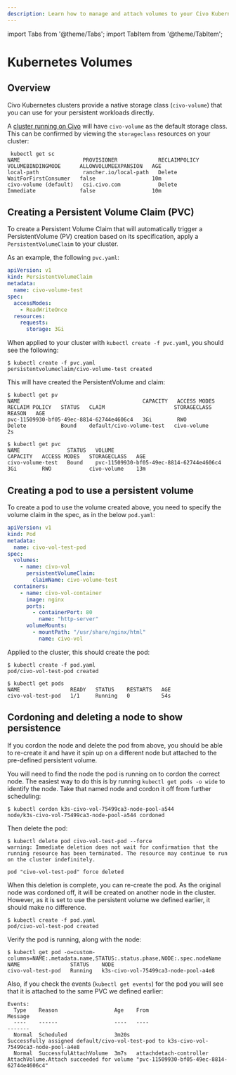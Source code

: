 ```yaml
---
description: Learn how to manage and attach volumes to your Civo Kubernetes clusters, find out how to use them and improve the performance of your applications. 
---
```


import Tabs from '@theme/Tabs';
import TabItem from '@theme/TabItem';

# Kubernetes Volumes

## Overview

Civo Kubernetes clusters provide a native storage class (`civo-volume`) that you can use for your persistent workloads directly.

A [cluster running on Civo](./create-a-cluster.md) will have `civo-volume` as the default storage class. This can be confirmed by viewing the `storageclass` resources on your cluster:

```console
 kubectl get sc
NAME                    PROVISIONER             RECLAIMPOLICY   VOLUMEBINDINGMODE      ALLOWVOLUMEEXPANSION   AGE
local-path              rancher.io/local-path   Delete          WaitForFirstConsumer   false                  10m
civo-volume (default)   csi.civo.com            Delete          Immediate              false                  10m
```

## Creating a Persistent Volume Claim (PVC)

To create a Persistent Volume Claim that will automatically trigger a PersistentVolume (PV) creation based on its specification, apply a `PersistentVolumeClaim` to your cluster.

As an example, the following `pvc.yaml`:

```yaml
apiVersion: v1
kind: PersistentVolumeClaim
metadata:
  name: civo-volume-test
spec:
  accessModes:
    - ReadWriteOnce
  resources:
    requests:
      storage: 3Gi
```

When applied to your cluster with `kubectl create -f pvc.yaml`, you should see the following:

```console
$ kubectl create -f pvc.yaml 
persistentvolumeclaim/civo-volume-test created
```

This will have created the PersistentVolume and claim:

```console
$ kubectl get pv
NAME                                       CAPACITY   ACCESS MODES   RECLAIM POLICY   STATUS   CLAIM                      STORAGECLASS   REASON   AGE
pvc-11509930-bf05-49ec-8814-62744e4606c4   3Gi        RWO            Delete           Bound    default/civo-volume-test   civo-volume             2s

$ kubectl get pvc
NAME               STATUS   VOLUME                                     CAPACITY   ACCESS MODES   STORAGECLASS   AGE
civo-volume-test   Bound    pvc-11509930-bf05-49ec-8814-62744e4606c4   3Gi        RWO            civo-volume    13m
```

## Creating a pod to use a persistent volume

To create a pod to use the volume created above, you need to specify the volume claim in the spec, as in the below `pod.yaml`:

```yaml
apiVersion: v1
kind: Pod
metadata:
  name: civo-vol-test-pod
spec:
  volumes:
    - name: civo-vol
      persistentVolumeClaim:
        claimName: civo-volume-test
  containers:
    - name: civo-vol-container
      image: nginx
      ports:
        - containerPort: 80
          name: "http-server"
      volumeMounts:
        - mountPath: "/usr/share/nginx/html"
          name: civo-vol
```

Applied to the cluster, this should create the pod:

```console
$ kubectl create -f pod.yaml 
pod/civo-vol-test-pod created

$ kubectl get pods
NAME                READY   STATUS    RESTARTS   AGE
civo-vol-test-pod   1/1     Running   0          54s
```

## Cordoning and deleting a node to show persistence

If you cordon the node and delete the pod from above, you should be able to re-create it and have it spin up on a different node but attached to the pre-defined persistent volume.

You will need to find the node the pod is running on to cordon the correct node. The easiest way to do this is by running `kubectl get pods -o wide` to identify the node. Take that named node and cordon it off from further scheduling:

```console
$ kubectl cordon k3s-civo-vol-75499ca3-node-pool-a544
node/k3s-civo-vol-75499ca3-node-pool-a544 cordoned
```

Then delete the pod:

```console
$ kubectl delete pod civo-vol-test-pod --force
warning: Immediate deletion does not wait for confirmation that the running resource has been terminated. The resource may continue to run on the cluster indefinitely.

pod "civo-vol-test-pod" force deleted
```

When this deletion is complete, you can re-create the pod. As the original node was cordoned off, it will be created on another node in the cluster. However, as it is set to use the persistent volume we defined earlier, it should make no difference.

```console
$ kubectl create -f pod.yaml 
pod/civo-vol-test-pod created
```

Verify the pod is running, along with the node:

```console
$ kubectl get pod -o=custom-columns=NAME:.metadata.name,STATUS:.status.phase,NODE:.spec.nodeName
NAME                STATUS    NODE
civo-vol-test-pod   Running   k3s-civo-vol-75499ca3-node-pool-a4e8
```

Also, if you check the events (`kubectl get events`) for the pod you will see that it is attached to the same PVC we defined earlier:

```console
Events:
  Type    Reason                  Age    From                                           Message
  ----    ------                  ----   ----                                           -------
  Normal  Scheduled               3m20s                                                 Successfully assigned default/civo-vol-test-pod to k3s-civo-vol-75499ca3-node-pool-a4e8
  Normal  SuccessfulAttachVolume  3m7s   attachdetach-controller                        AttachVolume.Attach succeeded for volume "pvc-11509930-bf05-49ec-8814-62744e4606c4"
```